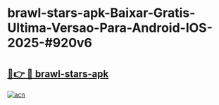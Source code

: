 # brawl-stars-apk-Baixar-Gratis-Ultima-Versao-Para-Android-IOS-2025-#920v6

# <h2><a href="https://ainizakaria.my?title=brawl-stars-apk&ref=24M">🔗👉 🔴 brawl-stars-apk</a></h2>

[![acn](https://github.com/user-attachments/assets/0f9c940e-d8b0-45ae-aac7-cd30a18b3e1c)](https://ainizakaria.my?title=brawl-stars-apk&ref=24M)

